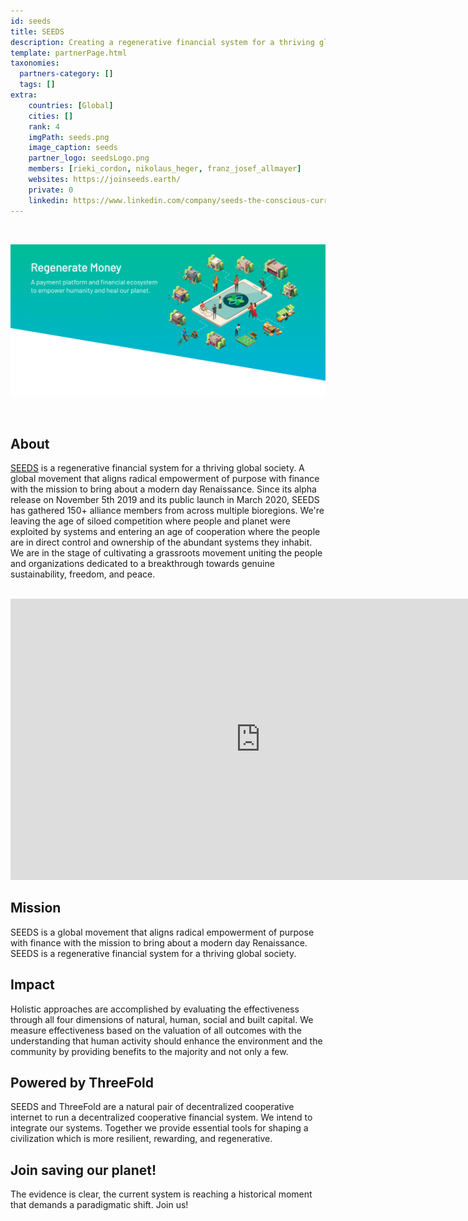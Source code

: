 ```yaml
---
id: seeds
title: SEEDS
description: Creating a regenerative financial system for a thriving global society.
template: partnerPage.html
taxonomies:
  partners-category: []
  tags: []
extra:
    countries: [Global]
    cities: []
    rank: 4
    imgPath: seeds.png
    image_caption: seeds
    partner_logo: seedsLogo.png
    members: [rieki_cordon, nikolaus_heger, franz_josef_allmayer]
    websites: https://joinseeds.earth/
    private: 0
    linkedin: https://www.linkedin.com/company/seeds-the-conscious-currency/about/
---
```


<br/>

![seeds](seeds2.png)

<br/>

## About

[SEEDS](https://joinseeds.earth/) is a regenerative financial system for a thriving global society. A global movement that aligns radical empowerment of purpose with finance with the mission to bring about a modern day Renaissance. Since its alpha release on November 5th 2019 and its public launch in March 2020, SEEDS has gathered 150+ alliance members from across multiple bioregions. We're leaving the age of siloed competition where people and planet were exploited by systems and entering an age of cooperation where the people are in direct control and ownership of the abundant systems they inhabit. We are in the stage of cultivating a grassroots movement uniting the people and organizations dedicated to a breakthrough towards genuine sustainability, freedom, and peace. 

<BR>

<iframe src="https://player.vimeo.com/video/412275062" width="800" height="450" frameborder="0" allow="autoplay; fullscreen" allowfullscreen></iframe>

<BR>

## Mission

SEEDS is a global movement that aligns radical empowerment of purpose with finance with the mission to bring about a modern day Renaissance. SEEDS is a regenerative financial system for a thriving global society.

## Impact

Holistic approaches are accomplished by evaluating the effectiveness through all four dimensions of natural, human, social and built capital. We measure effectiveness based on the valuation of all outcomes with the understanding that human activity should enhance the environment and the community by providing benefits to the majority and not only a few.

## Powered by ThreeFold

SEEDS and ThreeFold are a natural pair of decentralized cooperative internet to run a decentralized cooperative financial system. We intend to integrate our systems. Together we provide essential tools for shaping a civilization which is more resilient, rewarding, and regenerative.

## Join saving our planet!

The evidence is clear, the current system is reaching a historical moment that demands a paradigmatic shift. Join us!


<!-- ## TFGrid Solution

### Roadmap -->
